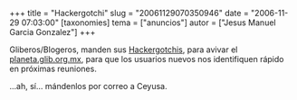+++
title = "Hackergotchi"
slug = "20061129070350946"
date = "2006-11-29 07:03:00"
[taxonomies]
tema = ["anuncios"]
autor = ["Jesus Manuel Garcia Gonzalez"]
+++

Gliberos/Blogeros, manden sus
[Hackergotchis](http://en.wikipedia.org/wiki/Hackergotchi), para avivar
el [planeta.glib.org.mx](http://planeta.glib.org.mx), para que los
usuarios nuevos nos identifiquen rápido en próximas reuniones.

...ah, sí... mándenlos por correo a Ceyusa.

